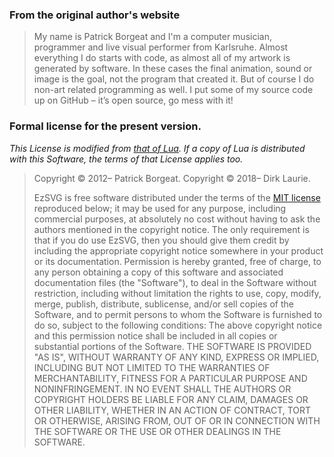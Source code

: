 ### From the original author's website

> My name is Patrick Borgeat and I'm a computer musician, programmer and live visual performer from Karlsruhe. Almost everything I do starts with code, as almost all of my artwork is generated by software. In these cases the final animation, sound or image is the goal, not the program that created it. But of course I do non-art related programming as well.
> I put some of my source code up on GitHub – it’s open source, go mess with it!

### Formal license for the present version.

_This License is modified from [that of Lua](http://www.lua.org/license.html). If a copy of Lua is distributed with this Software, the terms of that License applies too._

> Copyright &copy; 2012&ndash; Patrick Borgeat.
> Copyright &copy; 2018&ndash; Dirk Laurie. 
> 
> EzSVG is free software distributed under the terms of the [MIT license](http://www.opensource.org/licenses/mit-license.html) reproduced below; it may be used for any purpose, including commercial purposes, at absolutely no cost without having to ask the authors mentioned in the copyright notice.
> The only requirement is that if you do use EzSVG, then you should give them credit by including the appropriate copyright notice somewhere in your product or its documentation.
> Permission is hereby granted, free of charge, to any person obtaining a copy of this software and associated documentation files (the "Software"), to deal in the Software without restriction, including without limitation the rights to use, copy, modify, merge, publish, distribute, sublicense, and/or sell copies of the Software, and to permit persons to whom the Software is furnished to do so, subject to the following conditions: 
> The above copyright notice and this permission notice shall be included in all copies or substantial portions of the Software.
> THE SOFTWARE IS PROVIDED "AS IS", WITHOUT WARRANTY OF ANY KIND, EXPRESS OR IMPLIED, INCLUDING BUT NOT LIMITED TO THE WARRANTIES OF MERCHANTABILITY, FITNESS FOR A PARTICULAR PURPOSE AND NONINFRINGEMENT.  IN NO EVENT SHALL THE AUTHORS OR COPYRIGHT HOLDERS BE LIABLE FOR ANY CLAIM, DAMAGES OR OTHER LIABILITY, WHETHER IN AN ACTION OF CONTRACT, TORT OR OTHERWISE, ARISING FROM, OUT OF OR IN CONNECTION WITH THE SOFTWARE OR THE USE OR OTHER DEALINGS IN THE SOFTWARE.




